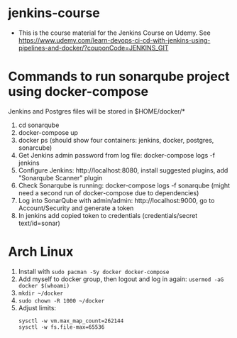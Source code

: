 # jenkins-course
* This is the course material for the Jenkins Course on Udemy. See https://www.udemy.com/learn-devops-ci-cd-with-jenkins-using-pipelines-and-docker/?couponCode=JENKINS_GIT


# Commands to run sonarqube project using docker-compose

Jenkins and Postgres files will be stored in $HOME/docker/*

1. cd sonarqube
2. docker-compose up
3. docker ps (should show four containers: jenkins, docker, postgres, sonarcube)
4. Get Jenkins admin password from log file: docker-compose logs -f jenkins
5. Configure Jenkins: http://localhost:8080, install suggested plugins, add "Sonarqube Scanner" plugin
6. Check Sonarqube is running: docker-compose logs -f sonarqube (might need a second run of docker-compose due to dependencies)
7. Log into SonarQube with admin/admin: http://localhost:9000, go to Account/Security and generate a token
8. In jenkins add copied token to credentials (credentials/secret text/id=sonar)

# Arch Linux

1. Install with `sudo pacman -Sy docker docker-compose`
2. Add myself to docker group, then logout and log in again: `usermod -aG docker $(whoami)`
3. `mkdir ~/docker`
4. `sudo chown -R 1000 ~/docker`
5. Adjust limits:
   ```
   sysctl -w vm.max_map_count=262144
   sysctl -w fs.file-max=65536
   ```


